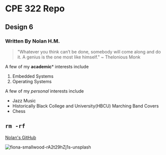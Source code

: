 # CPE 322 Repo
## Design 6 
### Written By Nolan H.M.

> "Whatever you think can’t be done, somebody will come along and do it. A genius is the one most like himself." ~ Thelonious Monk

A few of my **academic*** interests include
1. Embedded Systems
2. Operating Systems

A few of my *personal* interests include
- Jazz Music
- Historically Black College and University(HBCU) Marching Band Covers
- Chess 

`rm -rf`
---

[Nolan's GitHub](https://github.com/nhatchell2026)

![fiona-smallwood-rA2t29hZj1s-unsplash](https://github.com/user-attachments/assets/bdd29cb3-0411-4ee5-9fdc-00827c086b5b)
